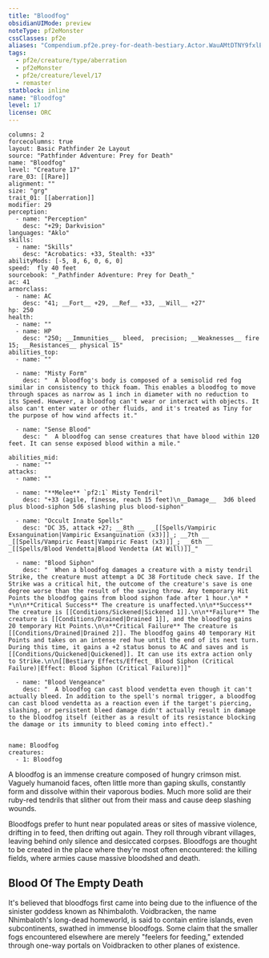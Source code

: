 ```yaml
---
title: "Bloodfog"
obsidianUIMode: preview
noteType: pf2eMonster
cssClasses: pf2e
aliases: "Compendium.pf2e.prey-for-death-bestiary.Actor.WauAMtDTNY9fxlER" 
tags:
  - pf2e/creature/type/aberration
  - pf2eMonster
  - pf2e/creature/level/17
  - remaster
statblock: inline
name: "Bloodfog"
level: 17
license: ORC
---
```


```statblock
columns: 2
forcecolumns: true
layout: Basic Pathfinder 2e Layout
source: "Pathfinder Adventure: Prey for Death"
name: "Bloodfog"
level: "Creature 17"
rare_03: [[Rare]]
alignment: ""
size: "grg"
trait_01: [[aberration]]
modifier: 29
perception:
  - name: "Perception"
    desc: "+29; Darkvision"
languages: "Aklo"
skills:
  - name: "Skills"
    desc: "Acrobatics: +33, Stealth: +33"
abilityMods: [-5, 8, 6, 0, 6, 0]
speed:  fly 40 feet
sourcebook: "_Pathfinder Adventure: Prey for Death_"
ac: 41
armorclass:
  - name: AC
    desc: "41; __Fort__ +29, __Ref__ +33, __Will__ +27"
hp: 250
health:
  - name: ""
  - name: HP
    desc: "250; __Immunities__  bleed,  precision; __Weaknesses__ fire 15; __Resistances__ physical 15"
abilities_top:
  - name: ""

  - name: "Misty Form"
    desc: "  A bloodfog's body is composed of a semisolid red fog similar in consistency to thick foam. This enables a bloodfog to move through spaces as narrow as 1 inch in diameter with no reduction to its Speed. However, a bloodfog can't wear or interact with objects. It also can't enter water or other fluids, and it's treated as Tiny for the purpose of how wind affects it."

  - name: "Sense Blood"
    desc: "  A bloodfog can sense creatures that have blood within 120 feet. It can sense exposed blood within a mile."

abilities_mid:
  - name: ""
attacks:
  - name: ""

  - name: "**Melee** `pf2:1` Misty Tendril"
    desc: "+33 (agile, finesse, reach 15 feet)\n__Damage__  3d6 bleed plus blood-siphon 5d6 slashing plus blood-siphon"

  - name: "Occult Innate Spells"
    desc: "DC 35, attack +27; __8th __  _[[Spells/Vampiric Exsanguination|Vampiric Exsanguination (x3)]]_; __7th __  _[[Spells/Vampiric Feast|Vampiric Feast (x3)]]_; __6th __  _[[Spells/Blood Vendetta|Blood Vendetta (At Will)]]_"

  - name: "Blood Siphon"
    desc: "  When a bloodfog damages a creature with a misty tendril Strike, the creature must attempt a DC 38 Fortitude check save. If the Strike was a critical hit, the outcome of the creature's save is one degree worse than the result of the saving throw. Any temporary Hit Points the bloodfog gains from blood siphon fade after 1 hour.\n* * *\n\n**Critical Success** The creature is unaffected.\n\n**Success** The creature is [[Conditions/Sickened|Sickened 1]].\n\n**Failure** The creature is [[Conditions/Drained|Drained 1]], and the bloodfog gains 20 temporary Hit Points.\n\n**Critical Failure** The creature is [[Conditions/Drained|Drained 2]]. The bloodfog gains 40 temporary Hit Points and takes on an intense red hue until the end of its next turn. During this time, it gains a +2 status bonus to AC and saves and is [[Conditions/Quickened|Quickened]]. It can use its extra action only to Strike.\n\n[[Bestiary Effects/Effect_ Blood Siphon (Critical Failure)|Effect: Blood Siphon (Critical Failure)]]"

  - name: "Blood Vengeance"
    desc: "  A bloodfog can cast blood vendetta even though it can't actually bleed. In addition to the spell's normal trigger, a bloodfog can cast blood vendetta as a reaction even if the target's piercing, slashing, or persistent bleed damage didn't actually result in damage to the bloodfog itself (either as a result of its resistance blocking the damage or its immunity to bleed coming into effect)."
 
```

```encounter-table
name: Bloodfog
creatures:
  - 1: Bloodfog
```



A bloodfog is an immense creature composed of hungry crimson mist. Vaguely humanoid faces, often little more than gaping skulls, constantly form and dissolve within their vaporous bodies. Much more solid are their ruby-red tendrils that slither out from their mass and cause deep slashing wounds.

Bloodfogs prefer to hunt near populated areas or sites of massive violence, drifting in to feed, then drifting out again. They roll through vibrant villages, leaving behind only silence and desiccated corpses. Bloodfogs are thought to be created in the place where they're most often encountered: the killing fields, where armies cause massive bloodshed and death.

## Blood Of The Empty Death

It's believed that bloodfogs first came into being due to the influence of the sinister goddess known as Nhimbaloth. Voidbracken, the name Nhimbaloth's long-dead homeworld, is said to contain entire islands, even subcontinents, swathed in immense bloodfogs. Some claim that the smaller fogs encountered elsewhere are merely "feelers for feeding," extended through one-way portals on Voidbracken to other planes of existence.
